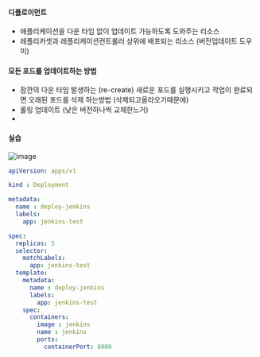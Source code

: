 #### 디플로이먼트
- 애플리케이션을 다운 타임 없이 업데이트 가능하도록 도와주는 리소스
- 레플리카셋과 레플리케이션컨트롤러 상위에 배포되는 리소스 (버전업데이트 도우미)

#### 모든 포드를 업데이트하는 방법
- 잠깐의 다운 타임 발생하는 (re-create) 새로운 포드를 실행시키고 작업이 완료되면 오래된 포드를 삭제 하는방법 (삭제되고올라오기때문에)
- 롤링 업데이트 (낮은 버전하나씩 교체한느거)
- 
#### 실습
![image](https://github.com/cwangg897/learning/assets/79621675/a0714dc8-3f4e-4a72-a87d-5ee02d07e8e4)

```yaml
apiVersion: apps/v1

kind : Deployment

metadata:
  name : deploy-jenkins
  labels:
    app: jenkins-test

spec:
  replicas: 5
  selector:
    matchLabels:
      app: jenkins-test
  template:
    metadata:
      name : deploy-jenkins
      labels:
        app: jenkins-test
    spec:
      containers:
        image : jenkins
        name : jenkins
        ports:
          containerPort: 8080
```

